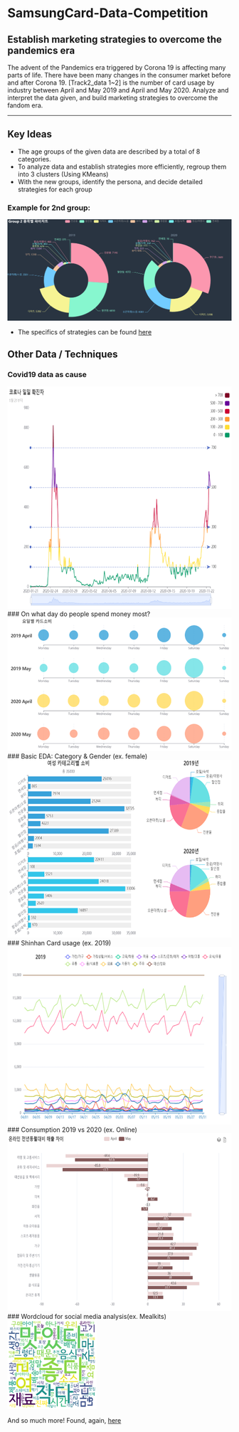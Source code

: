 # SamsungCard-Data-Competition

## Establish marketing strategies to overcome the pandemics era 
The advent of the Pandemics era triggered by Corona 19 is affecting many parts of life. 
There have been many changes in the consumer market before and after Corona 19. 
[Track2_data 1~2] is the number of card usage by industry between April and May 2019 and April and May 2020. 
Analyze and interpret the data given, and build marketing strategies to overcome the fandom era.

-----------------
## Key Ideas
- The age groups of the given data are described by a total of 8 categories.
- To analyze data and establish strategies more efficiently, regroup them into 3 clusters
(Using KMeans)
- With the new groups, identify the persona, and decide detailed strategies for each group

### Example for 2nd group:
![group2](./demonstration/graph%20screenshots/group2_pie.PNG)
- The specifics of strategies can be found [here](./presentation/PPT_Outliers팀.pdf)

## Other Data / Techniques
### Covid19 data as cause
<img src="./demonstration/graph%20screenshots/covid19.PNG" height="500" />
### On what day do people spend money most?
<img src="./demonstration/graph%20screenshots/days_of_week.PNG" height="300" />
### Basic EDA: Category & Gender (ex. female)
<img src="./demonstration/graph%20screenshots/female.PNG" height="400" />
### Shinhan Card usage (ex. 2019)
<img src="./demonstration/graph%20screenshots/shinhan2019.PNG" height="400" />
### Consumption 2019 vs 2020 (ex. Online)
<img src="./demonstration/graph%20screenshots/online.PNG" height="400" />
### Wordcloud for social media analysis(ex. Mealkits)
<img src="./demonstration/wordcloud/코로나%20밀키트.png" width="200" height="200" />

And so much more! Found, again, [here](./presentation/PPT_Outliers팀.pdf)
